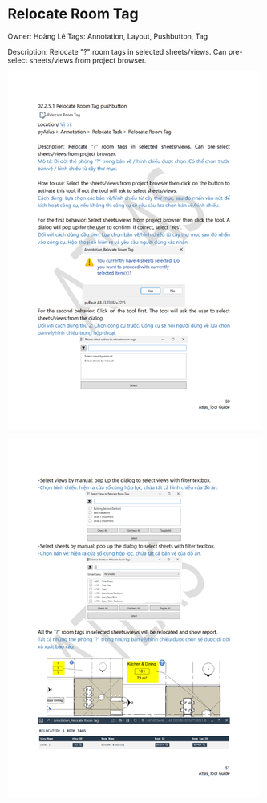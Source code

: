 # Relocate Room Tag

Owner: Hoàng Lê
Tags: Annotation, Layout, Pushbutton, Tag

Description: Relocate "?" room tags in selected sheets/views. Can pre-select sheets/views from project browser.

![Untitled](Relocate%20Room%20Tag%20217b24f7570e4c8eb31351a2b68e28d3/Untitled.png)

![Untitled](Relocate%20Room%20Tag%20217b24f7570e4c8eb31351a2b68e28d3/Untitled%201.png)
